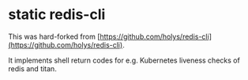 # static redis-cli

This was hard-forked from [https://github.com/holys/redis-cli](https://github.com/holys/redis-cli).

It implements shell return codes for e.g. Kubernetes liveness checks of redis and titan.
